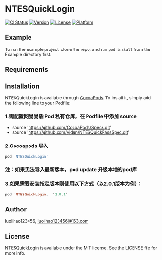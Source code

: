 # NTESQuickLogin

[![CI Status](https://img.shields.io/travis/luolihao123456/NTESQuickLogin.svg?style=flat)](https://travis-ci.org/luolihao123456/NTESQuickLogin)
[![Version](https://img.shields.io/cocoapods/v/NTESQuickLogin.svg?style=flat)](https://cocoapods.org/pods/NTESQuickLogin)
[![License](https://img.shields.io/cocoapods/l/NTESQuickLogin.svg?style=flat)](https://cocoapods.org/pods/NTESQuickLogin)
[![Platform](https://img.shields.io/cocoapods/p/NTESQuickLogin.svg?style=flat)](https://cocoapods.org/pods/NTESQuickLogin)

## Example

To run the example project, clone the repo, and run `pod install` from the Example directory first.

## Requirements

## Installation

NTESQuickLogin is available through [CocoaPods](https://cocoapods.org). To install
it, simply add the following line to your Podfile:

### 1.需配置网易易盾 Pod 私有仓库，在 Podfile 中添加 source 

* source 'https://github.com/CocoaPods/Specs.git'
* source 'https://github.com/yidun/NTESQuickPassSpec.git'

### 2.Cocoapods 导入
```ruby
pod 'NTESQuickLogin'
```
### 注：如果无法导入最新版本，pod update 升级本地的pod库

### 3.如果需要安装指定版本则使用以下方式（以2.0.1版本为例）：
```ruby
pod ‘NTESQuickLogin,  ‘2.0.1’
```

## Author

luolihao123456, luolihao123456@163.com

## License

NTESQuickLogin is available under the MIT license. See the LICENSE file for more info.
